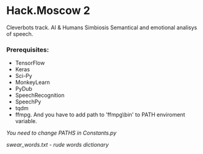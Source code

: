 # Hack.Moscow 2
Cleverbots track. AI &amp; Humans Simbiosis
Semantical and emotional analisys of speech.
### Prerequisites:

- TensorFlow
- Keras
- Sci-Py
- MonkeyLearn
- PyDub
- SpeechRecognition
- SpeechPy
- tqdm
- ffmpg. And you have to add path to 'ffmpg\bin' to PATH enviroment variable.

*You need to change PATHS in Constants.py* 

*swear_words.txt - rude words dictionary*

